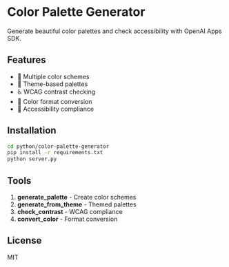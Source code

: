 # Color Palette Generator

Generate beautiful color palettes and check accessibility with OpenAI Apps SDK.

## Features

- 🎨 Multiple color schemes
- 🌈 Theme-based palettes
- ♿ WCAG contrast checking
- 🔄 Color format conversion
- 🎯 Accessibility compliance

## Installation

```bash
cd python/color-palette-generator
pip install -r requirements.txt
python server.py
```

## Tools

1. **generate_palette** - Create color schemes
2. **generate_from_theme** - Themed palettes
3. **check_contrast** - WCAG compliance
4. **convert_color** - Format conversion

## License

MIT

